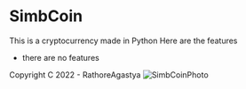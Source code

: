 # SimbCoin

This is a cryptocurrency made in Python
Here are the features
- there are no features

Copyright C 2022 - RathoreAgastya
![SimbCoinPhoto](https://user-images.githubusercontent.com/78737482/209295308-fe769a9d-be86-4b6e-86d9-d69a8c8c89ff.png)
